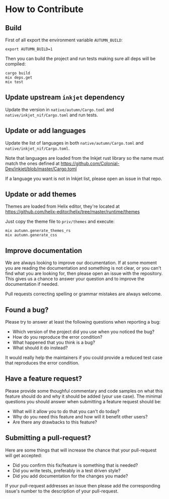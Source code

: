 # How to Contribute

## Build

First of all export the environment variable `AUTUMN_BUILD`:

```shell
export AUTUMN_BUILD=1
```

Then you can build the project and run tests making sure all deps will be compiled:

```shell
cargo build
mix deps.get
mix test
```

## Update upstream `inkjet` dependency

Update the version in `native/autumn/Cargo.toml` and `native/inkjet_nif/Cargo.toml` and run tests.

## Update or add languages

Update the list of languages in both `native/autumn/Cargo.toml` and `native/inkjet_nif/Cargo.toml`.

Note that languages are loaded from the Inkjet rust library so the name must match the ones defined at https://github.com/Colonial-Dev/inkjet/blob/master/Cargo.toml

If a language you want is not in Inkjet list, please open an issue in that repo.

## Update or add themes

Themes are loaded from Helix editor, they're located at https://github.com/helix-editor/helix/tree/master/runtime/themes

Just copy the theme file to `priv/themes` and execute:

```shell
mix autumn.generate_themes_rs
mix autumn.generate_css
```

## Improve documentation

We are always looking to improve our documentation. If at some moment you are
reading the documentation and something is not clear, or you can't find what you
are looking for, then please open an issue with the repository. This gives us a
chance to answer your question and to improve the documentation if needed.

Pull requests correcting spelling or grammar mistakes are always welcome.

## Found a bug?

Please try to answer at least the following questions when reporting a bug:

 - Which version of the project did you use when you noticed the bug?
 - How do you reproduce the error condition?
 - What happened that you think is a bug?
 - What should it do instead?

It would really help the maintainers if you could provide a reduced test case
that reproduces the error condition.

## Have a feature request?

Please provide some thoughful commentary and code samples on what this feature
should do and why it should be added (your use case). The minimal questions you
should answer when submitting a feature request should be:

 - What will it allow you to do that you can't do today?
 - Why do you need this feature and how will it benefit other users?
 - Are there any drawbacks to this feature?

## Submitting a pull-request?

Here are some things that will increase the chance that your pull-request will
get accepted:
 - Did you confirm this fix/feature is something that is needed?
 - Did you write tests, preferably in a test driven style?
 - Did you add documentation for the changes you made?

If your pull-request addresses an issue then please add the corresponding
issue's number to the description of your pull-request.